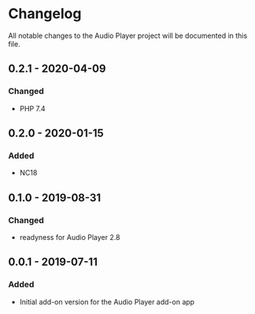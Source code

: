 # Changelog
All notable changes to the Audio Player project will be documented in this file.

## 0.2.1 - 2020-04-09
### Changed
- PHP 7.4

## 0.2.0 - 2020-01-15
### Added
- NC18

## 0.1.0 - 2019-08-31
### Changed
- readyness for Audio Player 2.8

## 0.0.1 - 2019-07-11
### Added
- Initial add-on version for the Audio Player add-on app

